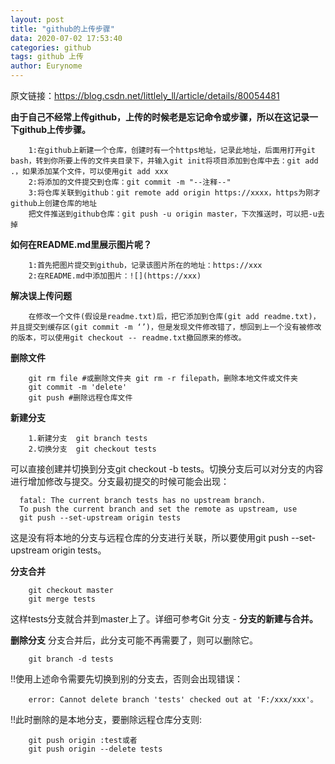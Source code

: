 ```yaml
---
layout: post
title: "github的上传步骤"
data: 2020-07-02 17:53:40
categories: github
tags: github 上传
author: Eurynome 
---
```


原文链接：https://blog.csdn.net/littlely_ll/article/details/80054481

**由于自己不经常上传github，上传的时候老是忘记命令或步骤，所以在这记录一下github上传步骤。**
```
	1:在github上新建一个仓库，创建时有一个https地址，记录此地址，后面用打开git bash，转到你所要上传的文件夹目录下，并输入git init将项目添加到仓库中去：git add .，如果添加某个文件，可以使用git add xxx
	2:将添加的文件提交到仓库：git commit -m "--注释--"
	3:将仓库关联到github：git remote add origin https://xxxx，https为刚才github上创建仓库的地址
	把文件推送到github仓库：git push -u origin master，下次推送时，可以把-u去掉
```

**如何在README.md里展示图片呢？**
```
	1:首先把图片提交到github，记录该图片所在的地址：https://xxx
	2:在README.md中添加图片：![](https://xxx)
```

**解决误上传问题**
```
	在修改一个文件(假设是readme.txt)后，把它添加到仓库(git add readme.txt)，并且提交到缓存区(git commit -m ‘’)，但是发现文件修改错了，想回到上一个没有被修改的版本，可以使用git checkout -- readme.txt撤回原来的修改。
```

**删除文件**
```
	git rm file #或删除文件夹 git rm -r filepath，删除本地文件或文件夹
	git commit -m 'delete'
	git push #删除远程仓库文件
```

**新建分支**
```
	1.新建分支	git branch tests
	2.切换分支	git checkout tests
```

  可以直接创建并切换到分支git checkout -b tests。切换分支后可以对分支的内容进行增加修改与提交。分支最初提交的时候可能会出现：
  ```
	fatal: The current branch tests has no upstream branch.
	To push the current branch and set the remote as upstream, use
    git push --set-upstream origin tests
  ```

这是没有将本地的分支与远程仓库的分支进行关联，所以要使用git push --set-upstream origin tests。

**分支合并**
```
	git checkout master
	git merge tests
```
  这样tests分支就合并到master上了。详细可参考Git 分支 - **分支的新建与合并。**

**删除分支**
  分支合并后，此分支可能不再需要了，则可以删除它。
```
	git branch -d tests
```
  !!使用上述命令需要先切换到别的分支去，否则会出现错误：
```
	error: Cannot delete branch 'tests' checked out at 'F:/xxx/xxx'。
```
  !!此时删除的是本地分支，要删除远程仓库分支则:
```
	git push origin :test或者
	git push origin --delete tests
```



